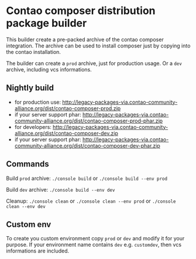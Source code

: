 Contao composer distribution package builder
============================================

This builder create a pre-packed archive of the contao composer integration.
The archive can be used to install composer just by copying into the contao installation.

The builder can create a `prod` archive, just for production usage.
Or a `dev` archive, including vcs informations.

Nightly build
-------------

* for production use: http://legacy-packages-via.contao-community-alliance.org/dist/contao-composer-prod.zip
* if your server support phar: http://legacy-packages-via.contao-community-alliance.org/dist/contao-composer-prod-phar.zip
* for developers:  http://legacy-packages-via.contao-community-alliance.org/dist/contao-composer-dev.zip
* if your server support phar: http://legacy-packages-via.contao-community-alliance.org/dist/contao-composer-dev-phar.zip

Commands
--------

Build `prod` archive: `./console build` or `./console build --env prod`

Build `dev` archive: `./console build --env dev`

Cleanup: `./console clean` or `./console clean --env prod` or `./console clean --env dev`

Custom env
----------

To create you custom environment copy `prod` or `dev` and modify it for your purpose.
If your environment name contains `dev` e.g. `customdev`, then vcs informations are included.
